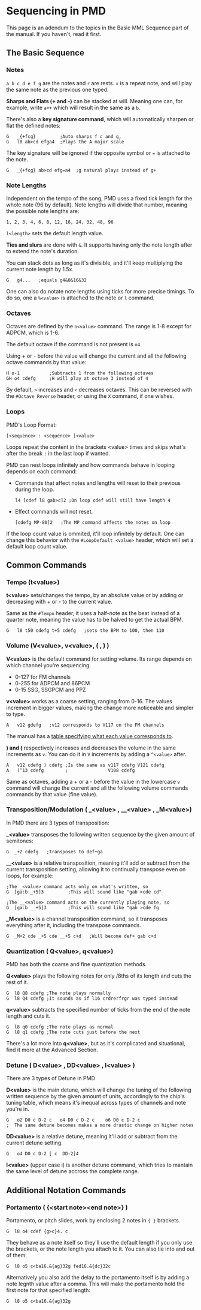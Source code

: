 # Sequencing in PMD

This page is an adendum to the topics in the Basic MML Sequence part of the manual. If you haven't, read it first.

## The Basic Sequence

### Notes

`a b c d e f g` are the notes and `r` are rests. `x` is a repeat note, and will play the same note as the previous one typed.

**Sharps and Flats (+ and -)** can be stacked at will. Meaning one can, for example, write `a++` which will result in the same as a `b`.

There's also a **key signature command**, which will automatically sharpen or flat the defined notes:
```
G   _{+fcg}         ;Auto sharps f c and g,
G   l8 ab>cd efga4  ;Plays the A major scale
```
The key signature will be ignored if the opposite symbol or `=` is attached to the note.
```
G   _{+fcg} ab>cd efg=a4  ;g natural plays instead of g+
```
### Note Lengths

Independent on the tempo of the song, PMD uses a fixed tick length for the whole note (96 by default). Note lengths will divide that number, meaning the possible note lengths are:

```
1, 2, 3, 4, 6, 8, 12, 16, 24, 32, 48, 96
```

`l<length>` sets the default length value.

**Ties and slurs** are done with `&`. It supports having only the note length after to extend the note's duration.

You can stack dots as long as it's divisible, and it'll keep multiplying the current note length by 1.5x.
```
G   g4...   ;equals g4&8&16&32
```

One can also do notate note lengths using ticks for more precise timings. To do so, one a `%<value>` is attached to the note or `l` command.

### Octaves

Octaves are defined by the `o<value>` command.
The range is 1-8 except for ADPCM, which is 1-6. 

The default octave if the command is not present is `o4`.

Using + or - before the value will change the current and all the following octave commands by that value:
```
H o-1           ;Subtracts 1 from the following octaves
GH o4 cdefg     ;H will play at octave 3 instead of 4
```

By default, `>` increases and `<` decreases octaves. This can be reversed with the `#Octave Reverse` header, or using the `X` command, if one wishes.

### Loops
PMD's Loop Format:
```
[<sequence> : <sequence> ]<value>
```
Loops repeat the content in the brackets \<value> times and skips what's after the break `:` in the last loop if wanted.

PMD can nest loops infinitely and how commands behave in looping depends on each command:

 - Commands that affect notes and lengths will reset to their previous during the loop.
    ```
    l4 [cdef l8 gab>c]2 ;On loop cdef will still have length 4
    ```
 - Effect commands will not reset.
    ```
    [cdefg MP-80]2   ;The MP command affects the notes on loop
    ```

If the loop count value is ommited, it'll loop infinitely by default. One can change this behavior with the `#LoopDefault <value>` header, which will set a default loop count value.

## Common Commands

### Tempo (t\<value>)

**t\<value>** sets/changes the tempo, by an absolute value or by adding or decreasing with + or - to the current value.

Same as the `#Tempo` header, it uses a half-note as the beat instead of a quarter note, meaning the value has to be halved to get the actual BPM.

```
G   l8 t50 cdefg t+5 cdefg   ;sets the BPM to 100, then 110
```
### Volume (V\<value>, v\<value>, ( , ) )

**V\<value>** is the default command for setting volume. Its range depends on which channel you're sequencing.
 - 0-127 for FM channels
 - 0-255 for ADPCM and 86PCM
 - 0-15 SSG, SSGPCM and PPZ

**v\<value>** works as a coarse setting, ranging from 0-16. The values increment in bigger values, making the change more noticeable and simpler to type.
```
A   v12 gdefg   ;v12 corresponds to V117 on the FM channels
```
The manual has a [table specifying what each value corresponds to](https://pigu-a.github.io/pmddocs/pmdmml.htm#5-1).

**) and (** respectively increases and decreases the volume in the same increments as `v`. You can do it in `V` increments by adding a `^<value>` after.

```
A   v12 cdefg ) cdefg ;Is the same as v117 cdefg V121 cdefg
A   (^13 cdefg        ;               V108 cdefg
```
Same as octaves, adding a + or a - before the value in the  lowercase `v` command will change the current and all the following volume commands commands by that value (fine value).

### Transposition/Modulation ( _\<value> , __\<value> , _M\<value>)

In PMD there are 3 types of transposition:

**_\<value>** transposes the following written sequence by the given amount of semitones:
```
G  _+2 cdefg   ;Transposes to def+ga
```
**__\<value>** is a relative transposition, meaning it'll add or subtract from the current transposition setting, allowing it to continually transpose even on loops, for example:
```
;The _<value> command acts only on what's written, so
G  [ga:b _+5]3         ;This will sound like "gab >cde cd"

;The __<value> command acts on the currently playing note, so
G  [ga:b __+5]3        ;This will sound like "gab >cde fg
```
**_M\<value>** is a channel transposition command, so it transposes everything after it, including the transpose commands.
```
G  _M+2 cde _+5 cde __+5 c+d   ;Will become def+ gab c+d
```

### Quantization ( Q\<value>, q\<value>)

PMD has both the coarse and fine quantization methods.

**Q\<value>** plays the following notes for only <value>/8ths of its length and cuts the rest of it.
```
G  l8 Q8 cdefg ;The note plays normally
G  l8 Q4 cdefg ;It sounds as if l16 crdrerfrgr was typed instead
```

**q\<value>** subtracts the specified number of ticks from the end of the note length and cuts it.
```
G  l8 q0 cdefg ;The note plays as normal
G  l8 q1 cdefg ;The note cuts just before the next
```

There's a lot more into **q\<value>**, but as it's complicated and situational, find it more at the Advanced Section.

### Detune ( D\<value> , DD\<value> , I\<value> )

There are 3 types of Detune in PMD

**D\<value>** is the main detune, which will change the tuning of the following written sequence by the given amount of units, accordingly to the chip's tuning table, which means it's inequal across types of channels and note you're in.
```
G   o2 D0 c D-2 c   o4 D0 c D-2 c    o6 D0 c D-2 c
;  The same detune becomes makes a more drastic change on higher notes
```
**DD\<value>** is a relative detune, meaning it'll add or subtract from the current detune setting.
```
G   o4 D0 c D-2 [ c  DD-2]4
```

**I\<value>** (upper case i) is another detune command, which tries to mantain the same level of detune accross the complete range.

## Additional Notation Commands

### Portamento ( {\<start note>\<end note>} )
Portamento, or pitch slides, work by enclosing 2 notes in `{ }` brackets.
```
G  l8 o4 cdef {g>c}4. c
```
They behave as a note itself so they'll use the default length if you only use the brackets, or the note length you attach to it. You can also tie into and out of them:
```
G  l8 o5 c<ba16.&{ag}32g fed16.&{dc}32c
```

Alternatively you also add the delay to the portamento itself is by adding a note legnth value after a comma. This will make the portamento hold the first note for that specified length:
```
G  l8 o5 c<ba16.&{ag}32g
```